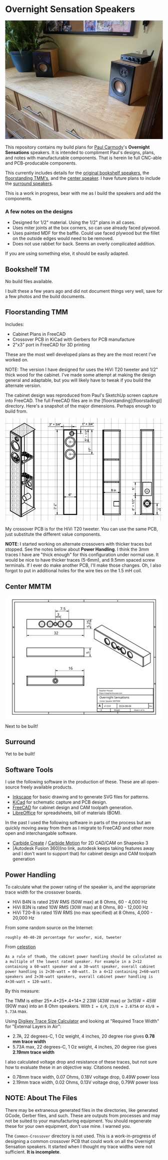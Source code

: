 # Overnight Sensation Speakers

![Overnight Sensations](bookshelf/assets/desktop.jpg?raw=true)

This repository contains my build plans for [Paul Carmody](https://sites.google.com/site/undefinition/diy?authuser=0)'s **Overnight Sensations** speakers. It is intended to compliment Paul's designs, plans, and notes with manufacturable components. That is herein lie full CNC-able and PCB-producable components.

This currently includes details for the [original bookshelf speakers](https://sites.google.com/site/undefinition/bookshelf-speakers/diy-overnightsensations), the [floorstanding TMM's](https://sites.google.com/site/undefinition/floorstanding-speakers/overnightsensationtmm?authuser=0), and the [center speaker](https://sites.google.com/site/undefinition/home-theater-speakers/overnightsensationcenterchannelbipolewhatwhen?authuser=0). I have future plans to include the [surround speakers](https://sites.google.com/site/undefinition/home-theater-speakers/overnightsensationcenterchannelbipolewhatwhen?authuser=0).

This is a work in progress, bear with me as I build the speakers and add the components.

### A few notes on the designs

- Designed for 1/2" material. Using the 1/2" plans in all cases.
- Uses miter joints at the box corners, so can use already faced plywood.
- Uses painted MDF for the baffle. Could use faced plywood but the fillet on the outside edges would need to be removed.
- Does not use rabbet for back. Seems an overly complicated addition.

If you are using something else, it should be easily adapted.

## Bookshelf TM

No build files available.

I built these a few years ago and did not document things very well, save for a few photos and the build documents.

## Floorstanding TMM

Includes:

- Cabinet Plans in FreeCAD
- Crossover PCB in KiCad with Gerbers for PCB manufacture
- 2"x3" port in FreeCAD for 3D printing

These are the most well developed plans as they are the most recent I've worked on.

NOTE: The version I have designed for uses the HiVi T20 tweeter and 1/2" thick wood for the cabinet. I've made some attempt at making the design general and adaptable, but you will likely have to tweak if you build the alternate version.

The cabinet design was reproduced from Paul's SketchUp screen capture into FreeCAD. The full FreeCAD files are in the [floorstanding[(floorstading)] directory. Here's a snapshot of the major dimensions. Perhaps enough to build from.

![Cabinet Drawing](/floorstanding/assets/cabinet-drawing.png?raw=true)

My crossover PCB is for the HiVi T20 tweeter. You can use the same PCB, just substitute the different value components.

**NOTE**: I started working on alternate crossovers with thicker traces but stopped. See the notes below about **Power Handling**. I think the 3mm traces I have are "thick enough" for this configuration under normal use. It would be nice to have thicker traces (5-6mm), and 9.5mm spaced screw terminals. If I ever do make another PCB, I'll make those changes. Oh, I also forgot to put in additional holes for the wire ties on the 1.5 mH coil.

## Center MMTM

![Cabinet Drawing](/center/assets/cabinet-drawing.svg?raw=true)

Next to be built!

## Surround

Yet to be built!

## Software Tools

I use the following software in the production of these. These are all open-source freely available products.

- [Inkscape](https://inkscape.org) for basic drawing and to generate SVG files for patterns.
- [KiCad](https://www.kicad.org) for schematic capture and PCB design.
- [FreeCAD](https://www.freecad.org) for cabinet design and CAM toolpath generation.
- [LibreOffice](https://www.libreoffice.org) for spreadsheets, bill of materials (BOM).

In the past I used the following software in parts of the process but am quickly moving away from them as I migrate to FreeCAD and other more open and interchangable software.

- [Carbide Create](https://carbide3d.com/carbidecreate/) / [Carbide Motion](https://carbide3d.com/carbidemotion/) for 2D CAD/CAM on Shapeoko 3
- [Autodesk Fusion 360](no link, autodesk keeps taking features away and I don't want to support that) for cabinet design and CAM toolpath generation

## Power Handling

To calculate what the power rating of the speaker is, and the appropriate trace width for the crossover boards.

- HiVi B4N is rated 25W RMS (50W max) at 8 Ohms, 60 - 4,000 Hz
- HiVi B3N is rated 10W RMS (30W max) at 8 Ohms, 80 - 12,000 Hz
- HiVi T20-8 is rated 15W RMS (no max specified) at 8 Ohms, 4,000 - 20,000 Hz

From some random source on the Internet:

    roughly 40-40-20 percentage for woofer, mid, tweeter

From [celestion](https://celestion.com/blog/power-handling-all-you-need-to-know/)

    As a rule of thumb, the cabinet power handling should be calculated as a multiple of the lowest rated speaker. For example in a 2×12 containing a 60-watt speaker and a 30-watt speaker, overall cabinet power handling is 2×30-watt = 60-watt. In a 4×12 containing 2×60-watt speakers and 2×30-watt speakers, overall cabinet power handling is 4×30-watt = 120-watt.

By this measure:

The TMM is either 25*.4+25*.4+14*.2 23W (43W max) or 3x15W = 45W (90W max) into an 8 Ohm speakers. With `I = E/R`, `23/8 = 2.875A` or `43/8 = 5.73A` max.

Using [Digikey Trace Size Calculator](https://www.digikey.com/en/resources/conversion-calculators/conversion-calculator-pcb-trace-width) and looking at "Required Trace Width" for "External Layers in Air":

- 2.7A, 22 degrees-C, 1 Oz weight, 4 inches, 20 degree rise gives **0.78 mm trace width**
- 5.73A max, 22 degrees-C, 1 Oz weight, 4 inches, 20 degree rise gives **2.19mm trace width**

I also calculated voltage drop and resistance of these traces, but not sure how to evaluate these in an objective way. Citations needed.

- 0.78mm trace width, 0.07 Ohms, 0.18V voltage drop, 0.49W power loss
- 2.19mm trace width, 0.02 Ohms, 0.13V voltage drop, 0.79W power loss

## NOTE: About The Files

There may be extraneous generated files in the directories, like generated GCode, Gerber files, and such. These are outputs from processes and may not be suited to your manufacturing equipment. You should regenerate these for your own equipment, don't use mine. I warned you.

The `Common-Crossover` directory is not used. This is a work-in-progress of designing a common crossover PCB that could work on all the Overnight Sensation speakers. It started when I thought my trace widths were not sufficient. **It is incomplete**.
